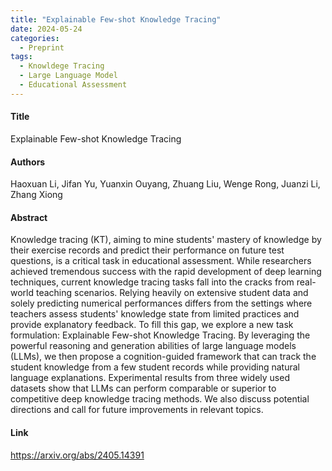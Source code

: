 ```yaml
---
title: "Explainable Few-shot Knowledge Tracing"
date: 2024-05-24
categories:
  - Preprint
tags:
  - Knowldege Tracing
  - Large Language Model
  - Educational Assessment
---
```


#### Title
Explainable Few-shot Knowledge Tracing

#### Authors
Haoxuan Li, Jifan Yu, Yuanxin Ouyang, Zhuang Liu, Wenge Rong, Juanzi Li, Zhang Xiong

#### Abstract
Knowledge tracing (KT), aiming to mine students' mastery of knowledge by their exercise records and predict their performance on future test questions, is a critical task in educational assessment. While researchers achieved tremendous success with the rapid development of deep learning techniques, current knowledge tracing tasks fall into the cracks from real-world teaching scenarios. Relying heavily on extensive student data and solely predicting numerical performances differs from the settings where teachers assess students' knowledge state from limited practices and provide explanatory feedback. To fill this gap, we explore a new task formulation: Explainable Few-shot Knowledge Tracing. By leveraging the powerful reasoning and generation abilities of large language models (LLMs), we then propose a cognition-guided framework that can track the student knowledge from a few student records while providing natural language explanations. Experimental results from three widely used datasets show that LLMs can perform comparable or superior to competitive deep knowledge tracing methods. We also discuss potential directions and call for future improvements in relevant topics.

#### Link
https://arxiv.org/abs/2405.14391